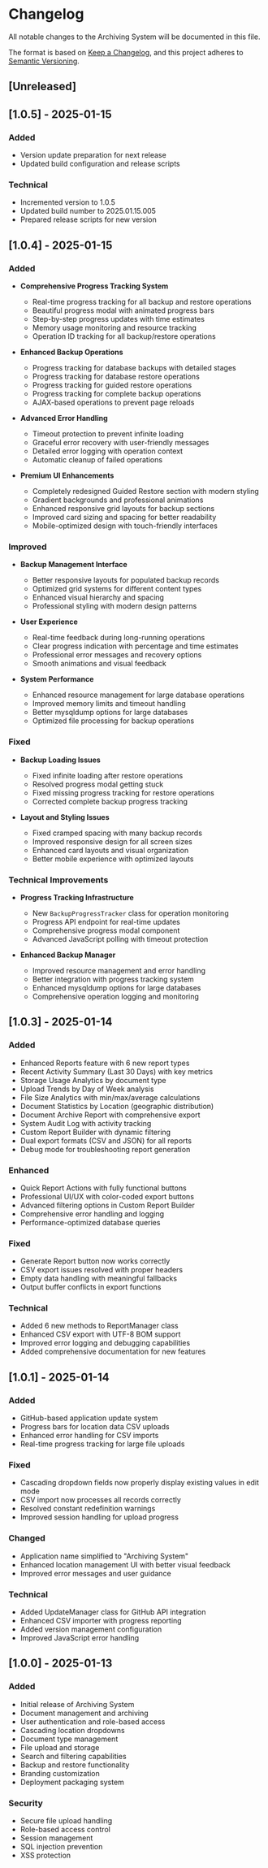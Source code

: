 # Changelog
All notable changes to the Archiving System will be documented in this file.

The format is based on [Keep a Changelog](https://keepachangelog.com/en/1.0.0/),
and this project adheres to [Semantic Versioning](https://semver.org/spec/v2.0.0.html).

## [Unreleased]

## [1.0.5] - 2025-01-15
### Added
- Version update preparation for next release
- Updated build configuration and release scripts

### Technical
- Incremented version to 1.0.5
- Updated build number to 2025.01.15.005
- Prepared release scripts for new version

## [1.0.4] - 2025-01-15
### Added
- **Comprehensive Progress Tracking System**
  - Real-time progress tracking for all backup and restore operations
  - Beautiful progress modal with animated progress bars
  - Step-by-step progress updates with time estimates
  - Memory usage monitoring and resource tracking
  - Operation ID tracking for all backup/restore operations

- **Enhanced Backup Operations**
  - Progress tracking for database backups with detailed stages
  - Progress tracking for database restore operations
  - Progress tracking for guided restore operations
  - Progress tracking for complete backup operations
  - AJAX-based operations to prevent page reloads

- **Advanced Error Handling**
  - Timeout protection to prevent infinite loading
  - Graceful error recovery with user-friendly messages
  - Detailed error logging with operation context
  - Automatic cleanup of failed operations

- **Premium UI Enhancements**
  - Completely redesigned Guided Restore section with modern styling
  - Gradient backgrounds and professional animations
  - Enhanced responsive grid layouts for backup sections
  - Improved card sizing and spacing for better readability
  - Mobile-optimized design with touch-friendly interfaces

### Improved
- **Backup Management Interface**
  - Better responsive layouts for populated backup records
  - Optimized grid systems for different content types
  - Enhanced visual hierarchy and spacing
  - Professional styling with modern design patterns

- **User Experience**
  - Real-time feedback during long-running operations
  - Clear progress indication with percentage and time estimates
  - Professional error messages and recovery options
  - Smooth animations and visual feedback

- **System Performance**
  - Enhanced resource management for large database operations
  - Improved memory limits and timeout handling
  - Better mysqldump options for large databases
  - Optimized file processing for backup operations

### Fixed
- **Backup Loading Issues**
  - Fixed infinite loading after restore operations
  - Resolved progress modal getting stuck
  - Fixed missing progress tracking for restore operations
  - Corrected complete backup progress tracking

- **Layout and Styling Issues**
  - Fixed cramped spacing with many backup records
  - Improved responsive design for all screen sizes
  - Enhanced card layouts and visual organization
  - Better mobile experience with optimized layouts

### Technical Improvements
- **Progress Tracking Infrastructure**
  - New `BackupProgressTracker` class for operation monitoring
  - Progress API endpoint for real-time updates
  - Comprehensive progress modal component
  - Advanced JavaScript polling with timeout protection

- **Enhanced Backup Manager**
  - Improved resource management and error handling
  - Better integration with progress tracking system
  - Enhanced mysqldump options for large databases
  - Comprehensive operation logging and monitoring

## [1.0.3] - 2025-01-14
### Added
- Enhanced Reports feature with 6 new report types
- Recent Activity Summary (Last 30 Days) with key metrics
- Storage Usage Analytics by document type
- Upload Trends by Day of Week analysis
- File Size Analytics with min/max/average calculations
- Document Statistics by Location (geographic distribution)
- Document Archive Report with comprehensive export
- System Audit Log with activity tracking
- Custom Report Builder with dynamic filtering
- Dual export formats (CSV and JSON) for all reports
- Debug mode for troubleshooting report generation

### Enhanced
- Quick Report Actions with fully functional buttons
- Professional UI/UX with color-coded export buttons
- Advanced filtering options in Custom Report Builder
- Comprehensive error handling and logging
- Performance-optimized database queries

### Fixed
- Generate Report button now works correctly
- CSV export issues resolved with proper headers
- Empty data handling with meaningful fallbacks
- Output buffer conflicts in export functions

### Technical
- Added 6 new methods to ReportManager class
- Enhanced CSV export with UTF-8 BOM support
- Improved error logging and debugging capabilities
- Added comprehensive documentation for new features

## [1.0.1] - 2025-01-14
### Added
- GitHub-based application update system
- Progress bars for location data CSV uploads
- Enhanced error handling for CSV imports
- Real-time progress tracking for large file uploads

### Fixed
- Cascading dropdown fields now properly display existing values in edit mode
- CSV import now processes all records correctly
- Resolved constant redefinition warnings
- Improved session handling for upload progress

### Changed
- Application name simplified to "Archiving System"
- Enhanced location management UI with better visual feedback
- Improved error messages and user guidance

### Technical
- Added UpdateManager class for GitHub API integration
- Enhanced CSV importer with progress reporting
- Added version management configuration
- Improved JavaScript error handling

## [1.0.0] - 2025-01-13
### Added
- Initial release of Archiving System
- Document management and archiving
- User authentication and role-based access
- Cascading location dropdowns
- Document type management
- File upload and storage
- Search and filtering capabilities
- Backup and restore functionality
- Branding customization
- Deployment packaging system

### Security
- Secure file upload handling
- Role-based access control
- Session management
- SQL injection prevention
- XSS protection